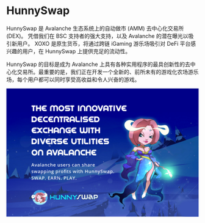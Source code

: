 # HunnySwap

HunnySwap 是 Avalanche 生态系统上的自动做市 (AMM) 去中心化交易所 (DEX)。 凭借我们在 BSC 支持者的强大支持，以及 Avalanche 的潜在曝光以吸引新用户。 XOXO 是原生货币，将通过跨链 iGaming 游乐场吸引对 DeFi 平台感兴趣的用户，在 HunnySwap 上提供充足的流动性。

HunnySwap 的目标是成为 Avalanche 上具有各种实用程序的最具创新性的去中心化交易所。最重要的是，我们正在开发一个全新的、前所未有的游戏化农场游乐场，每个用户都可以同时享受高收益和令人兴奋的游戏。

![hunnyswap-dapp-defi-avalanche-image1_6334f3995b29d0e3479496e564c9be87](hunnyswap-dapp-defi-avalanche-image1_6334f3995b29d0e3479496e564c9be87.png)

